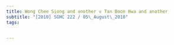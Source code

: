 ```yaml
---
title: Wong Chee Siong and another v Tan Boon Hwa and another 
subtitle: "[2010] SGHC 222 / 05\_August\_2010"
tags:


---
```


